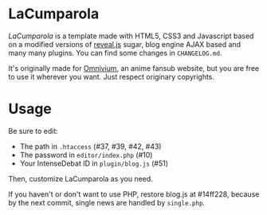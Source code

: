 # LaCumparola

*LaCumparola* is a template made with HTML5, CSS3 and Javascript based on a modified versions of [reveal.js](https://github.com/hakimel/reveal.js) sugar, blog engine AJAX based and many many plugins. You can find some changes in `CHANGELOG.md`.

It's originally made for [Omnivium](http://www.omnivium.it), an anime fansub website, but you are free to use it wherever you want. Just respect originary copyrights.

# Usage
Be sure to edit:

- The path in `.htaccess` (#37, #39, #42, #43)
- The password in `editor/index.php` (#10)
- Your IntenseDebat ID in `plugin/blog.js` (#51)

Then, customize LaCumparola as you need.

If you haven't or don't want to use PHP, restore blog.js at #14ff228, because by the next commit, single news are handled by `single.php`.